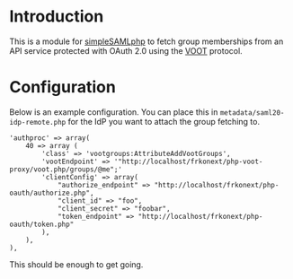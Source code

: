 # Introduction
This is a module for [simpleSAMLphp](http://www.simplesamlphp.org) to fetch 
group memberships from an API service protected with OAuth 2.0 using the 
[VOOT](https://github.com/fkooman/voot-specification/blob/master/VOOT.md) 
protocol.

# Configuration
Below is an example configuration. You can place this in 
`metadata/saml20-idp-remote.php` for the IdP you want to attach the group
fetching to.

    'authproc' => array(
        40 => array (
            'class' => 'vootgroups:AttributeAddVootGroups',
            'vootEndpoint' => '"http://localhost/frkonext/php-voot-proxy/voot.php/groups/@me";'
            'clientConfig' => array(
                "authorize_endpoint" => "http://localhost/frkonext/php-oauth/authorize.php",
                "client_id" => "foo",
                "client_secret" => "foobar",
                "token_endpoint" => "http://localhost/frkonext/php-oauth/token.php"            
            ),            
        ),
    ),

This should be enough to get going.